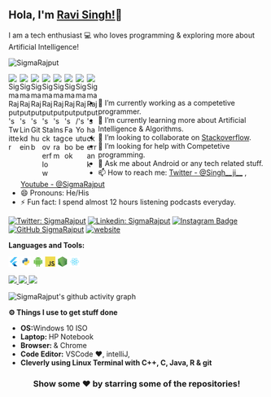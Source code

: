 ## Hola, I'm [Ravi Singh!](https://sigmarajput.github.io/Portfolio/)👋
I am a tech enthusiast 💻 who loves programming & exploring more about Artificial Intelligence!

<p align="left"> <img src="https://komarev.com/ghpvc/?username=SigmaRajput&label=Profile views&color=green&style=plastic" alt="SigmaRajput" /> </p>
<a href="https://twitter.com/Singh__ji__">
  <img align="left" alt="SigmaRajput's Twitter" width="22px" src="https://cdn.jsdelivr.net/npm/simple-icons@v3/icons/twitter.svg" />
</a>
<a href="https://www.linkedin.com/in/ravi-singh-2799b9156/">
  <img align="left" alt="SigmaRajput's Linkdein" width="22px" src="https://cdn.jsdelivr.net/npm/simple-icons@v3/icons/linkedin.svg" />
</a>
<a href="https://github.com/SigmaRajput/">
  <img align="left" alt="SigmaRajput's Github" width="22px" src="https://cdn.jsdelivr.net/npm/simple-icons@v3/icons/github.svg" />
</a>
<a href="https://stackoverflow.com/users/16566598/ravi-singh?tab=profile">
  <img align="left" alt="SigmaRajput's Stackoverflow" width="22px" src="https://cdn.jsdelivr.net/npm/simple-icons@v3/icons/stackoverflow.svg" />
</a>
<a href="https://instagram.com/sakarwar_ji?utm_medium=copy_link">
  <img align="left" alt="SigmaRajput's Instagram" width="22px" src="https://cdn.jsdelivr.net/npm/simple-icons@v3/icons/instagram.svg" />
</a>
<a href="https://www.facebook.com/profile.php?id=100066383016814">
  <img align="left" alt="SigmaRajput's Facebook" width="22px" src="https://cdn.jsdelivr.net/npm/simple-icons@v3/icons/facebook.svg" />
</a>
<a href="https://www.youtube.com/channel/UCEJiVGiDl5SgLtUvuTQdFQA">
  <img align="left" alt="SigmaRajput/'s Youtube" width="22px" src="https://cdn.jsdelivr.net/npm/simple-icons@v3/icons/youtube.svg" />
</a>
<a href="https://www.hackerrank.com/SigmaRajput">
  <img align="left" alt="SigmaRajput's hackerrank" width="22px" src="https://cdn.jsdelivr.net/npm/simple-icons@v3/icons/hackerrank.svg" />
</a>
<br/>
<br/>


- 🔭 I’m currently working as a competetive programmer.
- 🌱 I’m currently learning more about Artificial Intelligence & Algorithms.
- 👯 I’m looking to collaborate on [Stackoverflow](https://stackoverflow.com/users/16566598/ravi-singh).
- 🤔 I’m looking for help with Competetive programming.
- 💬 Ask me about Android or any tech related stuff.
- 📫 How to reach me: [Twitter - @Singh__ji__](https://twitter.com/Singh__ji__) , [Youtube - @SigmaRajput](https://www.youtube.com/channel/UCEJiVGiDl5SgLtUvuTQdFQA)
- 😄 Pronouns: He/His    
- ⚡ Fun fact: I spend almost 12 hours listening podcasts everyday.        
           
 
[![Twitter: SigmaRajput](https://img.shields.io/twitter/follow/Singh__ji__?style=social)](https://twitter.com/Singh__ji__)
[![Linkedin: SigmaRajput](https://img.shields.io/badge/-ravi-singh-blue?style=flat-square&logo=Linkedin&logoColor=white&link=https://www.linkedin.com/in/ravi-singh-2799b9156/)](https://www.linkedin.com/in/ravi-singh-2799b9156/)
[![Instagram Badge](https://img.shields.io/badge/-Instagram-e4405f?style=flat-square&logo=Instagram&logoColor=white)](https://www.instagram.com/sakarwar_ji/) 
[![GitHub SigmaRajput](https://img.shields.io/github/followers/SigmaRajput?label=follow&style=social)](https://github.com/SigmaRajput)
[![website](https://img.shields.io/badge/Portfolio-SigmaRajput.tech-2648ff?style=flat-square&logo=google-chrome)](http://SigmaRajput.tech/)

**Languages and Tools:**  

<code><img height="20" src="https://raw.githubusercontent.com/github/explore/80688e429a7d4ef2fca1e82350fe8e3517d3494d/topics/flutter/flutter.png"></code>
<code><img height="20" src="https://raw.githubusercontent.com/github/explore/80688e429a7d4ef2fca1e82350fe8e3517d3494d/topics/python/python.png"></code>
<code><img height="20" src="https://raw.githubusercontent.com/github/explore/80688e429a7d4ef2fca1e82350fe8e3517d3494d/topics/android/android.png"></code>
<code><img height="20" src="https://raw.githubusercontent.com/github/explore/80688e429a7d4ef2fca1e82350fe8e3517d3494d/topics/javascript/javascript.png"></code>
<code><img height="20" src="https://raw.githubusercontent.com/github/explore/80688e429a7d4ef2fca1e82350fe8e3517d3494d/topics/nodejs/nodejs.png"></code>
<code><img height="20" src="https://raw.githubusercontent.com/github/explore/80688e429a7d4ef2fca1e82350fe8e3517d3494d/topics/react/react.png"></code>   

<a href="https://github.com/SigmaRajput">
<img height="115em"src="https://github-readme-stats.vercel.app/api?username=SigmaRajput&show_icons=true&theme=algolia&include_all_commits=true&count_private=true"/>
<img height="115em" src="https://github-readme-stats-eight-theta.vercel.app/api/top-langs/?username=SigmaRajput&layout=compact&langs_count=6&theme=algolia"/>
<img height="115em" src="https://github-readme-streak-stats.herokuapp.com/?user=SigmaRajput&show_icons=true&locale=en&layout=compact&theme=algolia&line_height=0"/>
</a>

![SigmaRajput's github activity graph](https://activity-graph.herokuapp.com/graph?username=SigmaRajput&bg_color=000000&color=4cd8f0&line=2fc8ee&point=ffffff&area=true&hide_border=true)



  <b>⚙️ Things I use to get stuff done</b></summary>
  	<ul>
  	    <li><b>OS:</b>Windows 10 ISO</li>
	    <li><b>Laptop: </b> HP Notebook</li>
  	    <li><b>Browser: </b>  & Chrome</li>
	    <li><b>Code Editor:</b> VSCode ❤, intelliJ, </li>
            <li><b>Cleverly using Linux Terminal with C++, C, Java, R & git</li>
	</ul>	

<div align="center">

### Show some ❤️ by starring some of the repositories!

</div>

